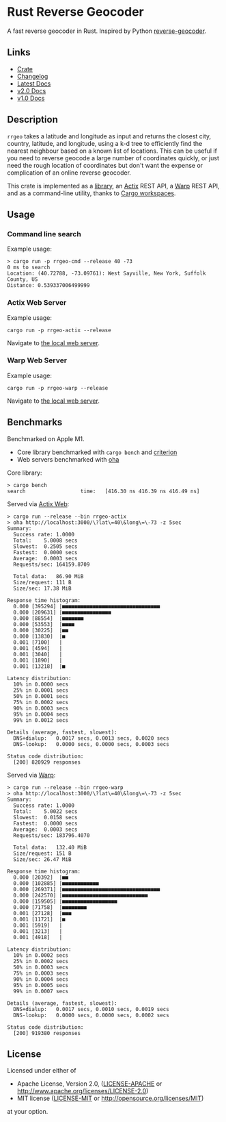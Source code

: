 # Rust Reverse Geocoder
A fast reverse geocoder in Rust. Inspired by Python [reverse-geocoder](https://github.com/thampiman/reverse-geocoder).

## Links

- [Crate](https://crates.io/crates/reverse_geocoder)
- [Changelog](CHANGELOG.md)
- [Latest Docs](https://docs.rs/reverse_geocoder/)
- [v2.0 Docs](https://docs.rs/reverse_geocoder/2.0.0/reverse_geocoder/index.html)
- [v1.0 Docs](https://docs.rs/reverse_geocoder/1.0.1/reverse_geocoder/)

## Description

`rrgeo` takes a latitude and longitude as input and returns the closest city, country, latitude, and longitude, using a k-d tree to efficiently find the nearest neighbour based on a known list of locations. This can be useful if you need to reverse geocode a large number of coordinates quickly, or just need the rough location of coordinates but don't want the expense or complication of an online reverse geocoder.

This crate is implemented as a [library](https://crates.io/crates/reverse_geocoder), an [Actix](https://actix.rs/) REST API, a [Warp](https://seanmonstar.com/post/176530511587/warp) REST API, and as a command-line utility, thanks to [Cargo workspaces](https://doc.rust-lang.org/book/ch14-03-cargo-workspaces.html).

## Usage

### Command line search

Example usage:

```
> cargo run -p rrgeo-cmd --release 40 -73
0 ms to search
Location: (40.72788, -73.09761): West Sayville, New York, Suffolk County, US
Distance: 0.539337006499999
```

### Actix Web Server

Example usage:

```
cargo run -p rrgeo-actix --release
```

Navigate to [the local web server](http://localhost:3000/?lat=40&long=-73).

### Warp Web Server

Example usage:

```
cargo run -p rrgeo-warp --release
```

Navigate to [the local web server](http://localhost:3000/?lat=40&long=-73).

## Benchmarks

Benchmarked on Apple M1.

  * Core library benchmarked with `cargo bench` and [criterion](https://github.com/japaric/criterion.rs)
  * Web servers benchmarked with [oha](https://github.com/hatoo/oha)

Core library:

```
> cargo bench
search                  time:   [416.30 ns 416.39 ns 416.49 ns]
```

Served via [Actix Web](https://actix.rs/):

```
> cargo run --release --bin rrgeo-actix
> oha http://localhost:3000/\?lat\=40\&long\=\-73 -z 5sec
Summary:
  Success rate:	1.0000
  Total:	5.0008 secs
  Slowest:	0.2505 secs
  Fastest:	0.0000 secs
  Average:	0.0003 secs
  Requests/sec:	164159.8709

  Total data:	86.90 MiB
  Size/request:	111 B
  Size/sec:	17.38 MiB

Response time histogram:
  0.000 [395294] |■■■■■■■■■■■■■■■■■■■■■■■■■■■■■■■■
  0.000 [209631] |■■■■■■■■■■■■■■■■
  0.000 [88554]  |■■■■■■■
  0.000 [53553]  |■■■■
  0.000 [30225]  |■■
  0.000 [13830]  |■
  0.001 [7100]   |
  0.001 [4594]   |
  0.001 [3040]   |
  0.001 [1890]   |
  0.001 [13218]  |■

Latency distribution:
  10% in 0.0000 secs
  25% in 0.0001 secs
  50% in 0.0001 secs
  75% in 0.0002 secs
  90% in 0.0003 secs
  95% in 0.0004 secs
  99% in 0.0012 secs

Details (average, fastest, slowest):
  DNS+dialup:	0.0017 secs, 0.0013 secs, 0.0020 secs
  DNS-lookup:	0.0000 secs, 0.0000 secs, 0.0003 secs

Status code distribution:
  [200] 820929 responses

```

Served via [Warp](https://github.com/seanmonstar/warp):

```
> cargo run --release --bin rrgeo-warp
> oha http://localhost:3000/\?lat\=40\&long\=\-73 -z 5sec
Summary:
  Success rate:	1.0000
  Total:	5.0022 secs
  Slowest:	0.0158 secs
  Fastest:	0.0000 secs
  Average:	0.0003 secs
  Requests/sec:	183796.4070

  Total data:	132.40 MiB
  Size/request:	151 B
  Size/sec:	26.47 MiB

Response time histogram:
  0.000 [20392]  |■■
  0.000 [102885] |■■■■■■■■■■■■
  0.000 [269371] |■■■■■■■■■■■■■■■■■■■■■■■■■■■■■■■■
  0.000 [242570] |■■■■■■■■■■■■■■■■■■■■■■■■■■■■
  0.000 [159505] |■■■■■■■■■■■■■■■■■■
  0.000 [71758]  |■■■■■■■■
  0.001 [27128]  |■■■
  0.001 [11721]  |■
  0.001 [5919]   |
  0.001 [3213]   |
  0.001 [4918]   |

Latency distribution:
  10% in 0.0002 secs
  25% in 0.0002 secs
  50% in 0.0003 secs
  75% in 0.0003 secs
  90% in 0.0004 secs
  95% in 0.0005 secs
  99% in 0.0007 secs

Details (average, fastest, slowest):
  DNS+dialup:	0.0017 secs, 0.0010 secs, 0.0019 secs
  DNS-lookup:	0.0000 secs, 0.0000 secs, 0.0002 secs

Status code distribution:
  [200] 919380 responses
```

## License

Licensed under either of

 * Apache License, Version 2.0, ([LICENSE-APACHE](LICENSE-APACHE) or http://www.apache.org/licenses/LICENSE-2.0)
 * MIT license ([LICENSE-MIT](LICENSE-MIT) or http://opensource.org/licenses/MIT)

at your option.


